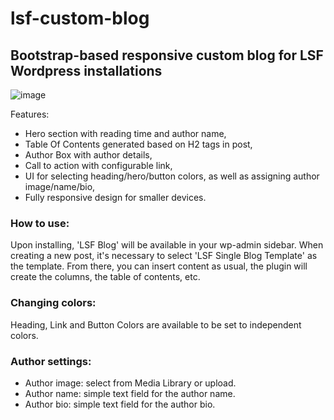 # lsf-custom-blog

## Bootstrap-based responsive custom blog for LSF Wordpress installations

![image](https://github.com/user-attachments/assets/516ba4a0-5e48-4070-b2e7-ba7cb6c954ef)



Features:
- Hero section with reading time and author name,
- Table Of Contents generated based on H2 tags in post,
- Author Box with author details,
- Call to action with configurable link,
- UI for selecting heading/hero/button colors, as well as assigning author image/name/bio,
- Fully responsive design for smaller devices.

### How to use:
Upon installing, 'LSF Blog' will be available in your wp-admin sidebar.
When creating a new post, it's necessary to select 'LSF Single Blog Template' as the template.
From there, you can insert content as usual, the plugin will create the columns, the table of contents, etc.


### Changing colors:

Heading, Link and Button Colors are available to be set to independent colors.

### Author settings:

- Author image: select from Media Library or upload.
- Author name: simple text field for the author name.
- Author bio: simple text field for the author bio.

